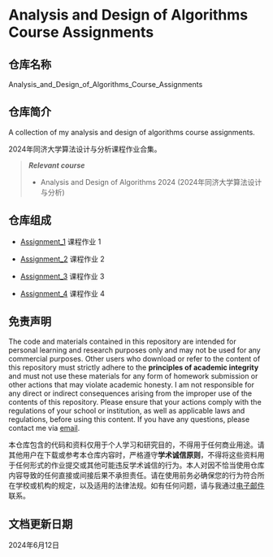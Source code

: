 # Analysis and Design of Algorithms Course Assignments

## 仓库名称

Analysis_and_Design_of_Algorithms_Course_Assignments

## 仓库简介

A collection of my analysis and design of algorithms course assignments.

2024年同济大学算法设计与分析课程作业合集。

> ***Relevant course***
> * Analysis and Design of Algorithms 2024 (2024年同济大学算法设计与分析)

## 仓库组成

* [Assignment_1](Assignment_1.md)
课程作业 1

* [Assignment_2](Assignment_2.md)
课程作业 2

* [Assignment_3](Assignment_3.md)
课程作业 3

* [Assignment_4](Assignment_4.md)
课程作业 4

## 免责声明

The code and materials contained in this repository are intended for personal learning and research purposes only and may not be used for any commercial purposes. Other users who download or refer to the content of this repository must strictly adhere to the **principles of academic integrity** and must not use these materials for any form of homework submission or other actions that may violate academic honesty. I am not responsible for any direct or indirect consequences arising from the improper use of the contents of this repository. Please ensure that your actions comply with the regulations of your school or institution, as well as applicable laws and regulations, before using this content. If you have any questions, please contact me via [email](mailto:minmuslin@outlook.com).

本仓库包含的代码和资料仅用于个人学习和研究目的，不得用于任何商业用途。请其他用户在下载或参考本仓库内容时，严格遵守**学术诚信原则**，不得将这些资料用于任何形式的作业提交或其他可能违反学术诚信的行为。本人对因不恰当使用仓库内容导致的任何直接或间接后果不承担责任。请在使用前务必确保您的行为符合所在学校或机构的规定，以及适用的法律法规。如有任何问题，请与我通过[电子邮件](mailto:minmuslin@outlook.com)联系。

## 文档更新日期

2024年6月12日
